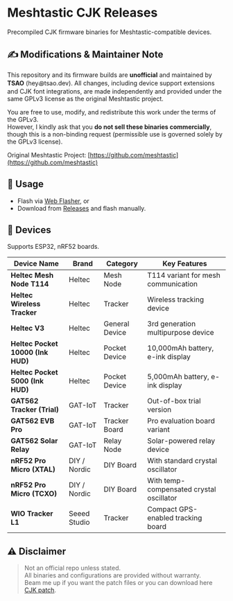 # Meshtastic CJK Releases

Precompiled CJK firmware binaries for Meshtastic-compatible devices.

## ✍️ Modifications & Maintainer Note

This repository and its firmware builds are **unofficial** and maintained by **TSAO** (hey꩜tsao.dev).
All changes, including device support extensions and CJK font integrations, are made independently and provided under the same GPLv3 license as the original Meshtastic project.

You are free to use, modify, and redistribute this work under the terms of the GPLv3.  
However, I kindly ask that you **do not sell these binaries commercially**, though this is a non-binding request (permissible use is governed solely by the GPLv3 license).

Original Meshtastic Project: [https://github.com/meshtastic](https://github.com/meshtastic)

## 🚀 Usage

- Flash via [Web Flasher](https://flasher.meshtastic.org), or
- Download from [Releases](https://github.com/csrutil/meshtastic-releases) and flash manually.

## 📱 Devices

Supports ESP32, nRF52 boards.

| **Device Name**                   | **Brand**    | **Category**   | **Key Features**                         |
| --------------------------------- | ------------ | -------------- | ---------------------------------------- |
| **Heltec Mesh Node T114**         | Heltec       | Mesh Node      | T114 variant for mesh communication      |
| **Heltec Wireless Tracker**       | Heltec       | Tracker        | Wireless tracking device                 |
| **Heltec V3**                     | Heltec       | General Device | 3rd generation multipurpose device       |
| **Heltec Pocket 10000 (Ink HUD)** | Heltec       | Pocket Device  | 10,000mAh battery, e-ink display         |
| **Heltec Pocket 5000 (Ink HUD)**  | Heltec       | Pocket Device  | 5,000mAh battery, e-ink display          |
| **GAT562 Tracker (Trial)**        | GAT-IoT      | Tracker        | Out-of-box trial version                 |
| **GAT562 EVB Pro**                | GAT-IoT      | Tracker Board  | Pro evaluation board variant             |
| **GAT562 Solar Relay**            | GAT-IoT      | Relay Node     | Solar-powered relay device               |
| **nRF52 Pro Micro (XTAL)**        | DIY / Nordic | DIY Board      | With standard crystal oscillator         |
| **nRF52 Pro Micro (TCXO)**        | DIY / Nordic | DIY Board      | With temp-compensated crystal oscillator |
| **WIO Tracker L1**                | Seeed Studio | Tracker        | Compact GPS-enabled tracking board       |

## ⚠️ Disclaimer

> Not an official repo unless stated.  
> All binaries and configurations are provided without warranty.  
> Beam me up if you want the patch files or you can download here [CJK patch](https://github.com/whywilson/meshtastic-firmware/commit/fd672aa0e4172a28f2c4f06c9b8d1b4ab86aacb6#diff-efc04cdb1a550eb433fb6d101f1de4c358546a8b02a7e0b5b17256f60d6e0869).
